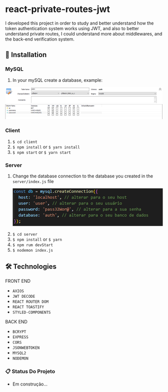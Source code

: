 # react-private-routes-jwt

I developed this project in order to study and better understand how the token authentication system works using JWT, and also to better understand private routes, I could understand more about middlewares, and the back-end verification system.





## 🔧 Installation


### MySQL

  1. In your mySQL create a database, example:
  
   <p align="center">
      <img src="client/src/assets/readme/bancoauth.png" width="600px">
    </p>

### Client

  1. `$ cd client`
  2. `$ npm install` or `$ yarn install`
  3. `$ npm start` or `$ yarn start`
  
### Server
  1. Change the database connection to the database you created in the `server/index.js` file
    <p align="center">
      <img src="client/src/assets/readme/bancoconnect.png" width="600px">
    </p>
  2. `$ cd server`
  3. `$ npm install` or `$ yarn`
  4. `$ npm rum devStart`
  5. `$ nodemon index.js`

## 🛠️ Technologies

FRONT END
+ `AXIOS`
+ `JWT DECODE`
+ `REACT ROUTER DOM`
+ `REACT TOASTIFY`
+ `STYLED-COMPONENTS`

BACK END
+ `BCRYPT`
+ `EXPRESS`
+ `CORS`
+ `JSONWEBTOKEN`
+ `MYSQL2`
+ `NODEMON`

### 📋 Status Do Projeto

- Em construção...




  
  



